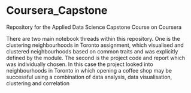 # Coursera_Capstone
Repository for the Applied Data Science Capstone Course on Coursera

There are two main notebook threads within this repository. 
One is the clustering neighbourhoods in Toronto assignment, which visualised and clustered neighbourhoods based on common traits and was explicitly defined by the module.
The second is the project code and report which was individually chosen. In this case the project looked into neighbourhoods in Toronto in which opening a coffee shop may be successful using a combination of data analysis, data visualisation, clustering and correlation
